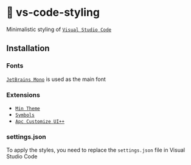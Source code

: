 # 💖 vs-code-styling

Minimalistic styling of [`Visual Studio Code`](https://code.visualstudio.com/)

## Installation

### Fonts

[`JetBrains Mono`](https://www.jetbrains.com/lp/mono/) is used as the main font

### Extensions

- [`Min Theme`](https://marketplace.visualstudio.com/items?itemName=miguelsolorio.min-theme)
- [`Symbols`](https://marketplace.visualstudio.com/items?itemName=miguelsolorio.symbols)
- [`Apc Customize UI++`](https://marketplace.visualstudio.com/items?itemName=drcika.apc-extension)

### settings.json

To apply the styles, you need to replace the `settings.json` file in Visual Studio Code
